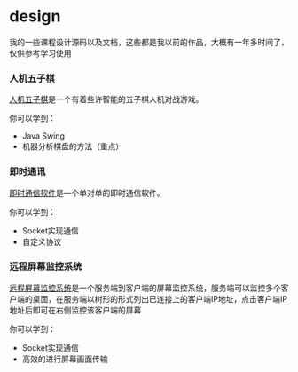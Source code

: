 # design
我的一些课程设计源码以及文档，这些都是我以前的作品，大概有一年多时间了，仅供参考学习使用

### 人机五子棋

[人机五子棋](https://github.com/zfman/design/tree/master/%E4%BA%BA%E6%9C%BA%E4%BA%94%E5%AD%90%E6%A3%8B)是一个有着些许智能的五子棋人机对战游戏。

你可以学到：
- Java Swing
- 机器分析棋盘的方法（重点）

### 即时通讯

[即时通信软件](https://github.com/zfman/design/tree/master/%E5%8D%B3%E6%97%B6%E9%80%9A%E4%BF%A1%E8%BD%AF%E4%BB%B6)是一个单对单的即时通信软件。

你可以学到：
- Socket实现通信
- 自定义协议

### 远程屏幕监控系统

[远程屏幕监控系统](https://github.com/zfman/design/tree/master/%E8%BF%9C%E7%A8%8B%E5%B1%8F%E5%B9%95%E7%9B%91%E6%8E%A7%E7%B3%BB%E7%BB%9F)是一个服务端到客户端的屏幕监控系统，服务端可以监控多个客户端的桌面，在服务端以树形的形式列出已连接上的客户端IP地址，点击客户端IP地址后即可在右侧监控该客户端的屏幕

你可以学到：
- Socket实现通信
- 高效的进行屏幕画面传输
